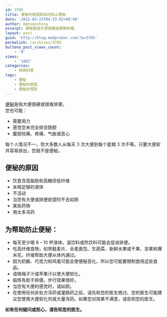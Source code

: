 ```yaml
---
id: 3705
title: 便秘的原因和如何防止便秘
date: '2012-03-23T04:33:02+00:00'
author: bensonchina
excerpt: 便秘是指大便很硬或很难排便。
layout: post
guid: 'http://blog.medprober.com/?p=3705'
permalink: /archives/3705
bulteno_post_views_count:
    - '0'
views:
    - '1082'
categories:
    - 疾病科普
tags:
    - 便秘
    - 便秘的原因
    - 便秘的预防
---
```


[便秘](http://baike.medprober.com/doc-view-90.html)是指大便很硬或很难排便。  
您也可能：

- 需要用力
- 感觉您未完全排空肠腔
- 腹部绞痛、疼痛、气胀或恶心

每个人情况不一，但大多数人从每天 3 次大便到每个星期 3 次不等。只要大便软并容易排出，您就不是便秘。

## 便秘的原因

- 饮食含高脂肪和高糖但低纤维
- 未喝足够的液体
- 不活动
- 当您有大便或排便欲望时不去如厕
- 某些药物
- 用太多泻药

## 为帮助防止便秘：

- 每天至少喝 8 – 10 杯液体。温饮料或热饮料可能会促进排便。
- 吃高纤维食物，如带麸麦片、全麦面包、生蔬菜、新鲜水果或干果、坚果和爆米花。纤维帮助大便从体内通过。
- 因为奶酪、巧克力和鸡蛋可能会使便秘恶化，所以您可能要限制食用这些食品。
- 请喝梅子汁或苹果汁以使大便软化。
- 锻炼有助于排便。步行效果很好。
- 当您有大便的感觉时，请如厕。
- 在使用任何非处方泻药或灌肠药之前，请先和您的医生商讨。您的医生可能建议您使用大便软化剂或大量泻药。如果您对效果不满意，请告知您的医生。

**如有任何疑问或担心，请告知您的医生。**